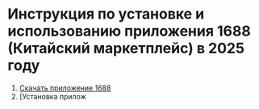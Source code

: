# Инструкция по установке и использованию приложения 1688 (Китайский маркетплейс) в 2025 году

1. [Скачать приложение 1688](#Скачать-приложение-1688)
2. [Установка прилож
<!--stackedit_data:
eyJoaXN0b3J5IjpbMTc3ODg1MzIxNywtMjA4ODc0NjYxMiwtMj
A4ODc0NjYxMiwtMTgxMTMwODIyXX0=
-->